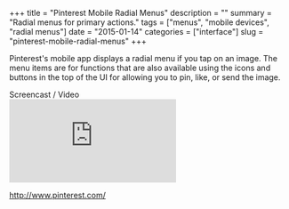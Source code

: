 +++
title = "Pinterest Mobile Radial Menus"
description = ""
summary = "Radial menus for primary actions."
tags = ["menus", "mobile devices", "radial menus"]
date = "2015-01-14"
categories = ["interface"]
slug = "pinterest-mobile-radial-menus"
+++



<p>Pinterest's mobile app displays a radial menu if you tap on an image. The menu items are for functions that are also available using the icons and buttons in the top of the UI for allowing you to pin, like, or send the image.</p><!--more-->

<div class="video"><div class="caption aptureNoAutolink">Screencast / Video</div><div class="video-object"><iframe src="http://www.youtube.com/embed/jeGkxfY_UOM" frameborder="0" allowfullscreen></iframe></div></div>

<p><a href="http://www.pinterest.com/">http://www.pinterest.com/</a></p>
